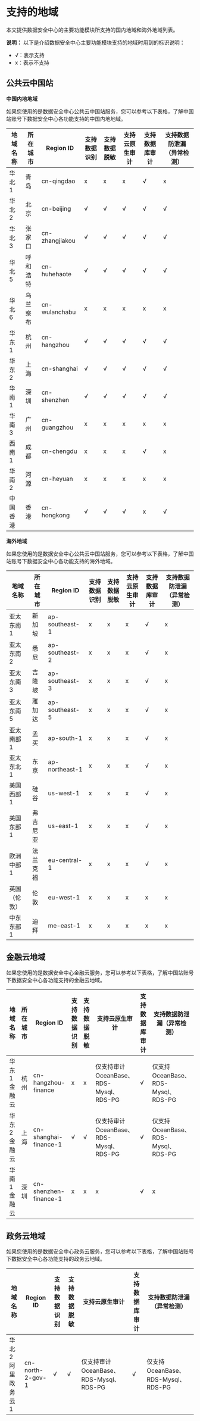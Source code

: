 # 支持的地域

本文提供数据安全中心的主要功能模块所支持的国内地域和海外地域列表。

**说明：** 以下是介绍数据安全中心主要功能模块支持的地域时用到的标识说明：

-   √：表示支持
-   x：表示不支持

## 公共云中国站

**中国内地地域**

如果您使用的是数据安全中心公共云中国站服务，您可以参考以下表格，了解中国站账号下数据安全中心各功能支持的中国内地地域。

|地域名称|所在城市|Region ID|支持数据识别|支持数据脱敏|支持云原生审计|支持数据库审计|支持数据防泄漏（异常检测）|
|----|----|---------|------|------|-------|-------|-------------|
|华北 1|青岛|cn-qingdao|x|x|x|√|x|
|华北 2|北京|cn-beijing|√|√|√|√|√|
|华北 3|张家口|cn-zhangjiakou|√|√|√|√|√|
|华北 5|呼和浩特|cn-huhehaote|√|√|√|√|√|
|华北 6|乌兰察布|cn-wulanchabu|x|x|x|x|x|
|华东 1|杭州|cn-hangzhou|√|√|√|√|√|
|华东 2|上海|cn-shanghai|√|√|√|√|√|
|华南 1|深圳|cn-shenzhen|√|√|√|√|√|
|华南 3|广州|cn-guangzhou|x|x|x|x|x|
|西南 1|成都|cn-chengdu|x|x|x|√|x|
|华南 2|河源|cn-heyuan|x|x|x|x|x|
|中国香港|香港|cn-hongkong|√|√|√|x|√|

**海外地域**

如果您使用的是数据安全中心公共云中国站服务，您可以参考以下表格，了解中国站账号下数据安全中心各功能支持的海外地域。

|地域名称|所在城市|Region ID|支持数据识别|支持数据脱敏|支持云原生审计|支持数据库审计|支持数据防泄漏（异常检测）|
|----|----|---------|------|------|-------|-------|-------------|
|亚太东南 1|新加坡|ap-southeast-1|x|x|x|√|x|
|亚太东南 2|悉尼|ap-southeast-2|x|x|x|√|x|
|亚太东南 3|吉隆坡|ap-southeast-3|x|x|x|√|x|
|亚太东南 5|雅加达|ap-southeast-5|x|x|x|√|x|
|亚太南部 1|孟买|ap-south-1|x|x|x|√|x|
|亚太东北 1|东京|ap-northeast-1|x|x|x|√|x|
|美国西部 1|硅谷|us-west-1|x|x|x|√|x|
|美国东部 1|弗吉尼亚|us-east-1|x|x|x|√|x|
|欧洲中部 1|法兰克福|eu-central-1|x|x|x|√|x|
|英国（伦敦）|伦敦|eu-west-1|x|x|x|x|x|
|中东东部 1|迪拜|me-east-1|x|x|x|x|x|

## 金融云地域

如果您使用的是数据安全中心金融云服务，您可以参考以下表格，了解中国站账号下数据安全中心各功能支持的金融云地域。

|地域名称|所在城市|Region ID|支持数据识别|支持数据脱敏|支持云原生审计|支持数据库审计|支持数据防泄漏（异常检测）|
|----|----|---------|------|------|-------|-------|-------------|
|华东1金融云|杭州|cn-hangzhou-finance|x|x|仅支持审计OceanBase、RDS-Mysql、RDS-PG|√|仅支持OceanBase、RDS-Mysql、RDS-PG|
|华东2金融云|上海|cn-shanghai-finance-1|√|√|仅支持审计OceanBase、RDS-Mysql、RDS-PG|√|仅支持OceanBase、RDS-Mysql、RDS-PG|
|华南1金融云|深圳|cn-shenzhen-finance-1|x|x|x|√|x|

## 政务云地域

如果您使用的是数据安全中心政务云服务，您可以参考以下表格，了解中国站账号下数据安全中心各功能支持的政务云地域。

|地域名称|Region ID|支持数据识别|支持数据脱敏|支持云原生审计|支持数据库审计|支持数据防泄漏（异常检测）|
|----|---------|------|------|-------|-------|-------------|
|华北2 阿里政务云1|cn-north-2-gov-1|√|√|仅支持审计OceanBase、RDS-Mysql、RDS-PG|√|仅支持OceanBase、RDS-Mysql、RDS-PG|

